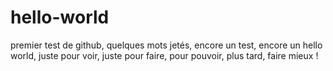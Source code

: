 # hello-world
premier test de github, 
quelques mots jetés, 
encore un test, 
encore un hello world, 
juste pour voir, 
juste pour faire, 
pour pouvoir, plus tard, 
faire mieux !
